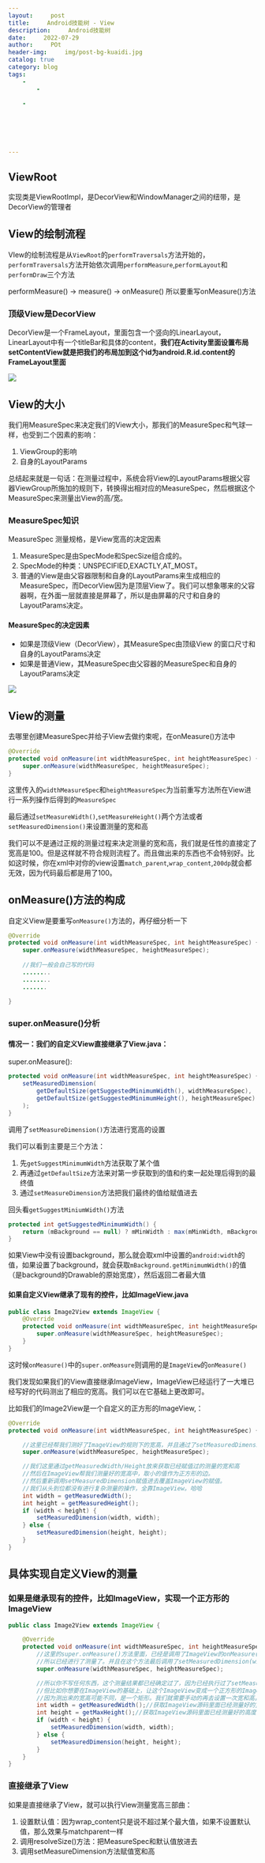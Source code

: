 ```yaml
---
layout:     post
title:     Android技能树 - View
description:     Android技能树
date:     2022-07-29
author:     POt
header-img:     img/post-bg-kuaidi.jpg
catalog: true
category: blog
tags:     
    -   
        -   

    -   






---
```




## ViewRoot

实现类是ViewRootImpl，是DecorView和WindowManager之间的纽带，是DecorView的管理者

## View的绘制流程

VIew的绘制流程是从`ViewRoot`的`performTraversals`方法开始的，`performTraversals`方法开始依次调用`performMeasure`,`performLayout`和`performDraw`三个方法

performMeasure() -> measure() -> onMeasure() 所以要重写onMeasure()方法

### 顶级View是DecorView

DecorView是一个FrameLayout，里面包含一个竖向的LinearLayout，LinearLayout中有一个titleBar和具体的content，**我们在Activity里面设置布局setContentView就是把我们的布局加到这个id为android.R.id.content的FrameLayout里面**

![](https://p1-jj.byteimg.com/tos-cn-i-t2oaga2asx/gold-user-assets/2018/1/31/1614ac2079ae78e3~tplv-t2oaga2asx-zoom-in-crop-mark:3024:0:0:0.awebp)

## View的大小

我们用MeasureSpec来决定我们的View大小，那我们的MeasureSpec和气球一样，也受到二个因素的影响：

1. ViewGroup的影响
2. 自身的LayoutParams

总结起来就是一句话：在测量过程中，系统会将View的LayoutParams根据父容器ViewGroup所施加的规则下，转换得出相对应的MeasureSpec，然后根据这个MeasureSpec来测量出View的高/宽。

### MeasureSpec知识

MeasureSpec 测量规格，是View宽高的决定因素

1. MeasureSpec是由SpecMode和SpecSize组合成的。
2. SpecMode的种类：UNSPECIFIED,EXACTLY,AT_MOST。
3. 普通的View是由父容器限制和自身的LayoutParams来生成相应的MeasureSpec，而DecorView因为是顶层View了。我们可以想象哪来的父容器啊，在外面一层就直接是屏幕了，所以是由屏幕的尺寸和自身的LayoutParams决定。

#### MeasureSpec的决定因素

* 如果是顶级View（DecorView），其MeasureSpec由顶级View 的窗口尺寸和自身的LayoutParams决定
* 如果是普通View，其MeasureSpec由父容器的MeasureSpec和自身的LayoutParams决定

![](https://p1-jj.byteimg.com/tos-cn-i-t2oaga2asx/gold-user-assets/2018/1/31/1614b40f3e2d81e1~tplv-t2oaga2asx-zoom-in-crop-mark:3024:0:0:0.awebp)

## View的测量

去哪里创建MeasureSpec并给子View去做约束呢，在onMeasure()方法中

```java
@Override
protected void onMeasure(int widthMeasureSpec, int heightMeasureSpec) {
    super.onMeasure(widthMeasureSpec, heightMeasureSpec);
}       
```

这里传入的`widthMeasureSpec`和`heightMeasureSpec`为当前重写方法所在View进行一系列操作后得到的`MeasureSpec`

最后通过`setMeasureWidth()`,`setMeasureHeight()`两个方法或者`setMeasuredDimension()`来设置测量的宽和高

我们可以不是通过正规的测量过程来决定测量的宽和高，我们就是任性的直接定了宽高是100。但是这样就不符合规则流程了。而且做出来的东西也不会特别好。比如这时候，你在xml中对你的view设置`match_parent`,`wrap_content`,`200dp`就会都无效，因为代码最后都是用了100。

## onMeasure()方法的构成

自定义View是要重写`onMeasure()`方法的，再仔细分析一下

```java
@Override
protected void onMeasure(int widthMeasureSpec, int heightMeasureSpec) {
    super.onMeasure(widthMeasureSpec, heightMeasureSpec);
    
    //我们一般会自己写的代码
    ........
    ........
    .......
    
}
```

### super.onMeasure()分析

#### 情况一：我们的自定义View直接继承了View.java：

super.onMeasure():

```java
protected void onMeasure(int widthMeasureSpec, int heightMeasureSpec) {
    setMeasuredDimension(
        getDefaultSize(getSuggestedMinimumWidth(), widthMeasureSpec),      
        getDefaultSize(getSuggestedMinimumHeight(), heightMeasureSpec)
    );
}
```

调用了`setMeasureDimension()`方法进行宽高的设置

我们可以看到主要是三个方法：

1. 先`getSuggestMinimumWidth`方法获取了某个值
2. 再通过`getDefaultSize`方法来对第一步获取到的值和约束一起处理后得到的最终值
3. 通过`setMeasureDimension`方法把我们最终的值给赋值进去

回头看`getSuggestMiniumWidth()`方法

```java
protected int getSuggestedMinimumWidth() {
    return (mBackground == null) ? mMinWidth : max(mMinWidth, mBackground.getMinimumWidth());
}
```

如果View中没有设置background，那么就会取xml中设置的`android:width`的值，如果设置了background，就会获取`mBackground.getMinimumWidth()`的值（是background的Drawable的原始宽度），然后返回二者最大值

#### 如果自定义View继承了现有的控件，比如ImageView.java

```java
public class Image2View extends ImageView {
    @Override
    protected void onMeasure(int widthMeasureSpec, int heightMeasureSpec) {
        super.onMeasure(widthMeasureSpec, heightMeasureSpec);
    }
}

```

这时候`onMeasure()`中的`super.onMeasure`则调用的是`ImageView`的`onMeasure()`

我们发现如果我们的View直接继承ImageView，ImageView已经运行了一大堆已经写好的代码测出了相应的宽高。我们可以在它基础上更改即可。

比如我们的Image2View是一个自定义的正方形的ImageView,：

```java
@Override
protected void onMeasure(int widthMeasureSpec, int heightMeasureSpec) {

    //这里已经帮我们测好了ImageView的规则下的宽高，并且通过了setMeasuredDimension方法赋值进去了。
    super.onMeasure(widthMeasureSpec, heightMeasureSpec);

    //我们这里通过getMeasuredWidth/Height放来获取已经赋值过的测量的宽和高
    //然后在ImageView帮我们测量好的宽高中，取小的值作为正方形的边。
    //然后重新调用setMeasuredDimension赋值进去覆盖ImageView的赋值。
    //我们从头到位都没有进行复杂测量的操作，全靠ImageView。哈哈
    int width = getMeasuredWidth();
    int height = getMeasuredHeight();
    if (width < height) {
        setMeasuredDimension(width, width);
    } else {
        setMeasuredDimension(height, height);
    }
}
```

## 具体实现自定义View的测量

### 如果是继承现有的控件，比如ImageView，实现一个正方形的ImageView

```java
public class Image2View extends ImageView {

    @Override
    protected void onMeasure(int widthMeasureSpec, int heightMeasureSpec) {
        //这里的super.onMeasure()方法里面，已经是调用了ImageView的onMeasure()方法。
        //所以已经进行了测量了。并且在这个方法最后调用了setMeasuredDimension(widthSize, heightSize);
        super.onMeasure(widthMeasureSpec, heightMeasureSpec);

        //所以你不写任何东西，这个测量结果都已经确定过了，因为已经执行过了setMeasuredDimension。
        //但比如你想要在ImageView的基础上，让这个ImageView变成一个正方形的ImageView。
        //因为测出来的宽高可能不同，是一个矩形。我们就需要手动的再去设置一次宽和高。
        int width = getMeasuredWidth();//获取ImageView源码里面已经测量好的宽度
        int height = getMaxHeight();//获取ImageView源码里面已经测量好的高度
        if (width < height) {
            setMeasuredDimension(width, width);
        } else {
            setMeasuredDimension(height, height);
        }
    }
}
```

### 直接继承了View

如果是直接继承了View，就可以执行View测量宽高三部曲：

1. 设置默认值：因为wrap_content只是说不超过某个最大值，如果不设置默认值，那么效果与matchparent一样
2. 调用resolveSize()方法：把MeasureSpec和默认值放进去
3. 调用setMeasureDimension方法赋值宽和高
